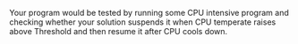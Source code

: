 Your program would be tested by running some CPU intensive program and checking whether your solution
suspends it when CPU temperate raises above Threshold and then resume it after CPU cools down.

